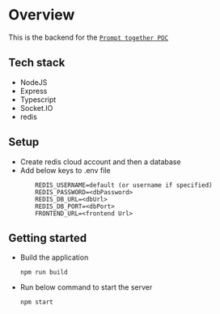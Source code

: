 # Overview

This is the backend for the [`Prompt together POC`](https://github.com/phoenix-flyhigh/prompt-together-ui)

## Tech stack

- NodeJS
- Express
- Typescript
- Socket.IO
- redis

## Setup

- Create redis cloud account and then a database
- Add below keys to .env file 
    ```
        REDIS_USERNAME=default (or username if specified)
        REDIS_PASSWORD=<dbPassword>
        REDIS_DB_URL=<dbUrl>
        REDIS_DB_PORT=<dbPort>
        FRONTEND_URL=<frontend Url>
    ```

## Getting started
- Build the application
    ```
    npm run build
    ```
- Run below command to start the server
    ```
    npm start
    ```